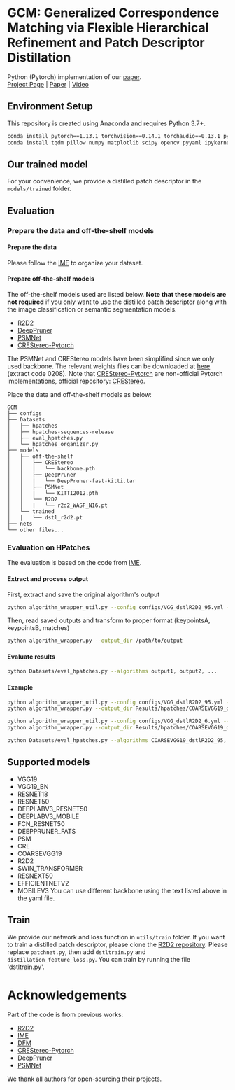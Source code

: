 # GCM: Generalized Correspondence Matching via Flexible Hierarchical Refinement and Patch Descriptor Distillation
Python (Pytorch) implementation of our [paper](https://arxiv.org/abs/2403.05388).
<br>[Project Page](mias.group/GCM) | [Paper](https://arxiv.org/abs/2403.05388) | [Video]() <br/>


## Environment Setup
This repository is created using Anaconda and requires Python 3.7+.
```bash
conda install pytorch==1.13.1 torchvision==0.14.1 torchaudio==0.13.1 pytorch-cuda=11.6 -c pytorch -c nvidia
conda install tqdm pillow numpy matplotlib scipy opencv pyyaml ipykernel
```


## Our trained model
For your convenience, we provide a distilled patch descriptor in the `models/trained` folder.


## Evaluation
### Prepare the data and off-the-shelf models
#### Prepare the data
Please follow the [IME](https://github.com/ufukefe/IME) to organize your dataset.

#### Prepare off-the-shelf models
The off-the-shelf models used are listed below. **Note that these models are not required** if you only want to use the distilled patch descriptor along with the image classification or semantic segmentation models.  
- [R2D2](https://github.com/naver/r2d2/tree/master/models)
- [DeepPruner](https://github.com/uber-research/DeepPruner/tree/master/deeppruner#Weights)  
- [PSMNet](https://github.com/JiaRenChang/PSMNet?tab=readme-ov-file#pretrained-model)  
- [CREStereo-Pytorch](https://github.com/ibaiGorordo/CREStereo-Pytorch)

The PSMNet and CREStereo models have been simplified since we only used backbone.
The relevant weights files can be downloaded at [here](https://pan.baidu.com/s/1Y8EjijDwh2LRsZIRocEMRQ) (extract code 0208). 
Note that [CREStereo-Pytorch](https://github.com/ibaiGorordo/CREStereo-Pytorch) are non-official Pytorch implementations, official repository: [CREStereo](https://github.com/megvii-research/CREStereo).

Place the data and off-the-shelf models as below:
```
GCM
├── configs
├── Datasets
│   ├── hpatches
│   ├── hpatches-sequences-release
│   ├── eval_hpatches.py
│   └── hpatches_organizer.py
├── models
│   ├── off-the-shelf
│   │   ├── CREStereo
│   │   |   └── backbone.pth
│   │   ├── DeepPruner
│   │   |   └── DeepPruner-fast-kitti.tar
│   │   ├── PSMNet
│   │   |   └── KITTI2012.pth
│   │   └── R2D2
│   │   |   └── r2d2_WASF_N16.pt
│   └── trained
│   │   └── dstl_r2d2.pt
├── nets
└── other files...
```


### Evaluation on HPatches
The evaluation is based on the code from [IME](https://github.com/ufukefe/IME).

#### Extract and process output
First, extract and save the original algorithm's output  
```bash
python algorithm_wrapper_util.py --config configs/VGG_dstlR2D2_95.yml --output_dir /path/to/output
```
Then, read saved outputs and transform to proper format (keypointsA, keypointsB, matches)  
```bash
python algorithm_wrapper.py --output_dir /path/to/output
```

#### Evaluate results
```bash
python Datasets/eval_hpatches.py --algorithms output1, output2, ...
```

#### Example
```bash
python algorithm_wrapper_util.py --config configs/VGG_dstlR2D2_95.yml --output_dir Results/hpatches/COARSEVGG19_dstlR2D2_95
python algorithm_wrapper.py --output_dir Results/hpatches/COARSEVGG19_dstlR2D2_95

python algorithm_wrapper_util.py --config configs/VGG_dstlR2D2_6.yml --output_dir Results/hpatches/COARSEVGG19_dstlR2D2_6
python algorithm_wrapper.py --output_dir Results/hpatches/COARSEVGG19_dstlR2D2_6

python Datasets/eval_hpatches.py --algorithms COARSEVGG19_dstlR2D2_95, COARSEVGG19_dstlR2D2_6
```

## Supported models
- VGG19
- VGG19_BN
- RESNET18
- RESNET50
- DEEPLABV3_RESNET50
- DEEPLABV3_MOBILE
- FCN_RESNET50
- DEEPPRUNER_FATS
- PSM
- CRE
- COARSEVGG19
- R2D2
- SWIN_TRANSFORMER
- RESNEXT50
- EFFICIENTNETV2
- MOBILEV3
You can use different backbone using the text listed above in the yaml file.


## Train
We provide our network and loss function in `utils/train` folder.
If you want to train a distilled patch descriptor, please clone the [R2D2 repository](https://github.com/naver/r2d2).
Please replace `patchnet.py`, then add `dstltrain.py` and `distillation_feature_loss.py`.
You can train by running the file 'dstltrain.py'.

# Acknowledgements
Part of the code is from previous works:
- [R2D2](https://github.com/naver/r2d2)  
- [IME](https://github.com/ufukefe/IME)  
- [DFM](https://github.com/ufukefe/DFM)  
- [CREStereo-Pytorch](https://github.com/ibaiGorordo/CREStereo-Pytorch)
- [DeepPruner](https://github.com/uber-research/DeepPruner)  
- [PSMNet](https://github.com/JiaRenChang/PSMNet)  

We thank all authors for open-sourcing their projects. 
